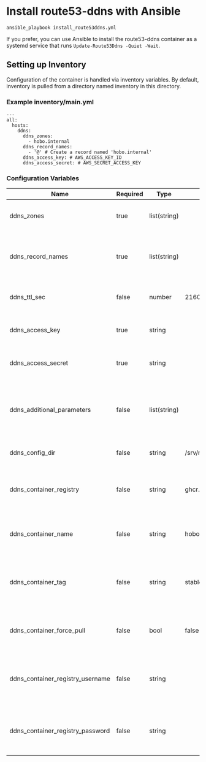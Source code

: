 # Install route53-ddns with Ansible

`ansible_playbook install_route53ddns.yml`

If you prefer, you can use Ansible to install the route53-ddns container as a systemd service that runs `Update-Route53Ddns -Quiet -Wait`.

## Setting up Inventory
Configuration of the container is handled via inventory variables.  By default, inventory is pulled from a directory named inventory in this directory.

### Example inventory/main.yml
```
---
all:
  hosts:
    ddns:
      ddns_zones:
        - hobo.internal
      ddns_record_names:
        - '@' # Create a record named 'hobo.internal'
      ddns_access_key: # AWS_ACCESS_KEY_ID
      ddns_access_secret: # AWS_SECRET_ACCESS_KEY
```

### Configuration Variables
| Name                             | Required | Type         | Default | Description | More info |
|----------------------------------|----------|--------------|---------|-------------|-----------|
| ddns_zones                       | true     | list(string) |         | List of zones in which to create DNS records | [Zone](../Hobo.Route53Ddns/CONFIG.md#zone) |
| ddns_record_names                | true     | list(string) |         | List of names from which DNS records will be created in each zone | [Record](../Hobo.Route53Ddns/CONFIG.md#record) |
| ddns_ttl_sec                     | false    | number       | 21600 (6hrs) | TTL in seconds of created DNS records | [Ttl](../Hobo.Route53Ddns/CONFIG.md#ttl) |
| ddns_access_key                  | true     | string       |         | Access Key ID to use for AWS authentication | [Authentication](../Hobo.Route53Ddns/AUTH.md#environment-variables) |
| ddns_access_secret               | true     | string       |         | Secret Access Key to use for AWS authentication | [Authentication](../Hobo.Route53Ddns/AUTH.md#environment-variables) |
| ddns_additional_parameters       | false    | list(string) |         | Any additional command-line parameters to pass to the `Update-Route53Ddns` cmdlet | [Script Behavior](../Hobo.Route53Ddns/CONFIG.md#script-behavior) |
| ddns_config_dir                 | false    | string       | /srv/route53-ddns | Destination directory for config files | |
| ddns_container_registry          | false    | string       | ghcr.io | The container registry from which to pull the route53-ddns container | |
| ddns_container_name              | false    | string       | hobointhecorner/Hobo.Route53Ddns | The name of the route53-ddns container to pull | |
| ddns_container_tag               | false    | string       | stable  | The tag of the container to pull. Can be `latest`, `stable`, or any tagged version | |
| ddns_container_force_pull        | false    | bool         | false   | Always pull the container image and restart the service | |
| ddns_container_registry_username | false    | string       |         | The username with which to authenticate to the container registry | |
| ddns_container_registry_password | false    | string       |         | The password with which to authenticate to the container registry | |
